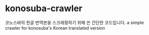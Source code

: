 # konosuba-crawler

코노스바의 한글 번역본을 스크래핑하기 위해 쓴 간단한 코드입니다.
a simple crawler for konosuba's Korean translated version
